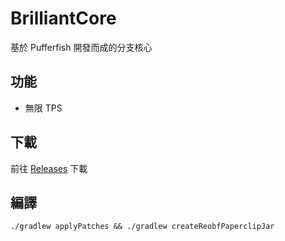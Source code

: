 # BrilliantCore
基於 Pufferfish 開發而成的分支核心
## 功能
- 無限 TPS
## 下載
前往 [Releases](https://github.com/MagicTeaMC/BrilliantCore/releases) 下載
## 編譯
```
./gradlew applyPatches && ./gradlew createReobfPaperclipJar
```
